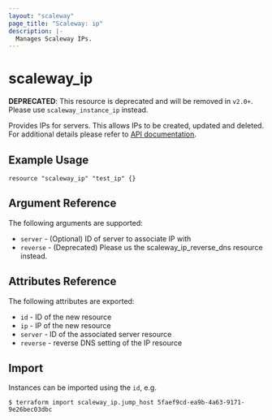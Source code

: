 ```yaml
---
layout: "scaleway"
page_title: "Scaleway: ip"
description: |-
  Manages Scaleway IPs.
---
```


# scaleway_ip

**DEPRECATED**: This resource is deprecated and will be removed in `v2.0+`.
Please use `scaleway_instance_ip` instead.

Provides IPs for servers. This allows IPs to be created, updated and deleted.
For additional details please refer to [API documentation](https://developer.scaleway.com/#ips).

## Example Usage

```hcl
resource "scaleway_ip" "test_ip" {}
```

## Argument Reference

The following arguments are supported:

* `server` - (Optional) ID of server to associate IP with
* `reverse` - (Deprecated) Please us the scaleway_ip_reverse_dns resource instead.

## Attributes Reference

The following attributes are exported:

* `id` - ID of the new resource
* `ip` - IP of the new resource
* `server` - ID of the associated server resource
* `reverse` - reverse DNS setting of the IP resource

## Import

Instances can be imported using the `id`, e.g.

```
$ terraform import scaleway_ip.jump_host 5faef9cd-ea9b-4a63-9171-9e26bec03dbc
```
